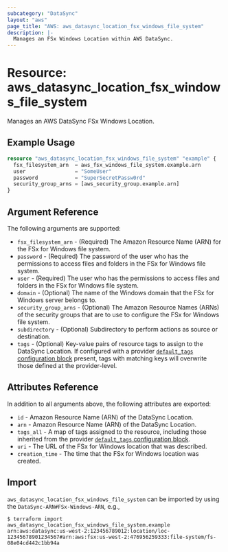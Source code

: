 ```yaml
---
subcategory: "DataSync"
layout: "aws"
page_title: "AWS: aws_datasync_location_fsx_windows_file_system"
description: |-
  Manages an FSx Windows Location within AWS DataSync.
---
```


# Resource: aws_datasync_location_fsx_windows_file_system

Manages an AWS DataSync FSx Windows Location.

## Example Usage

```terraform
resource "aws_datasync_location_fsx_windows_file_system" "example" {
  fsx_filesystem_arn  = aws_fsx_windows_file_system.example.arn
  user                = "SomeUser"
  password            = "SuperSecretPassw0rd"
  security_group_arns = [aws_security_group.example.arn]
}
```

## Argument Reference

The following arguments are supported:

* `fsx_filesystem_arn` - (Required) The Amazon Resource Name (ARN) for the FSx for Windows file system.
* `password` - (Required) The password of the user who has the permissions to access files and folders in the FSx for Windows file system.
* `user` - (Required) The user who has the permissions to access files and folders in the FSx for Windows file system.
* `domain` - (Optional) The name of the Windows domain that the FSx for Windows server belongs to.
* `security_group_arns` - (Optional) The Amazon Resource Names (ARNs) of the security groups that are to use to configure the FSx for Windows file system.
* `subdirectory` - (Optional) Subdirectory to perform actions as source or destination.
* `tags` - (Optional) Key-value pairs of resource tags to assign to the DataSync Location. If configured with a provider [`default_tags` configuration block](https://registry.terraform.io/providers/hashicorp/aws/latest/docs#default_tags-configuration-block) present, tags with matching keys will overwrite those defined at the provider-level.

## Attributes Reference

In addition to all arguments above, the following attributes are exported:

* `id` - Amazon Resource Name (ARN) of the DataSync Location.
* `arn` - Amazon Resource Name (ARN) of the DataSync Location.
* `tags_all` - A map of tags assigned to the resource, including those inherited from the provider [`default_tags` configuration block](https://registry.terraform.io/providers/hashicorp/aws/latest/docs#default_tags-configuration-block).
* `uri` - The URL of the FSx for Windows location that was described.
* `creation_time` - The time that the FSx for Windows location was created.

## Import

`aws_datasync_location_fsx_windows_file_system` can be imported by using the `DataSync-ARN#FSx-Windows-ARN`, e.g.,

```
$ terraform import aws_datasync_location_fsx_windows_file_system.example arn:aws:datasync:us-west-2:123456789012:location/loc-12345678901234567#arn:aws:fsx:us-west-2:476956259333:file-system/fs-08e04cd442c1bb94a
```
